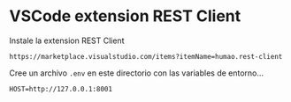 # VSCode extension REST Client

Instale la extension REST Client

    https://marketplace.visualstudio.com/items?itemName=humao.rest-client

Cree un archivo `.env` en este directorio con las variables de entorno...

    HOST=http://127.0.0.1:8001
